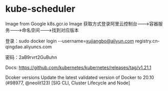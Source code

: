 # kube-scheduler
Image from Google k8s.gcr.io
Image 获取方式登录阿里云控制台--->容器服务--->命名空间--->找到对应版本

登录：sudo docker login --username=xujiangbo@aliyun.com registry.cn-qingdao.aliyuncs.com

密码：2aB9rvrt2GuBuhn

Docs:
https://github.com/kubernetes/kubernetes/releases/tag/v1.21.1

Dcoker versions
Update the latest validated version of Docker to 20.10 (#98977, @neolit123) [SIG CLI, Cluster Lifecycle and Node]

